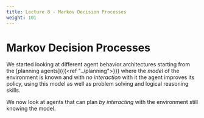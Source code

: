 ```yaml
---
title: Lecture 8 - Markov Decision Processes 
weight: 101
---
```


# Markov Decision Processes

We started looking at different agent behavior architectures starting from the [planning agents]({{<ref "../planning">}}) where the _model_ of the environment is known and with _no interaction_ with it the agent improves its policy, using this model as well as problem solving and logical reasoning skills. 

We now look at agents that can plan _by interacting_ with the environment still knowing the model.